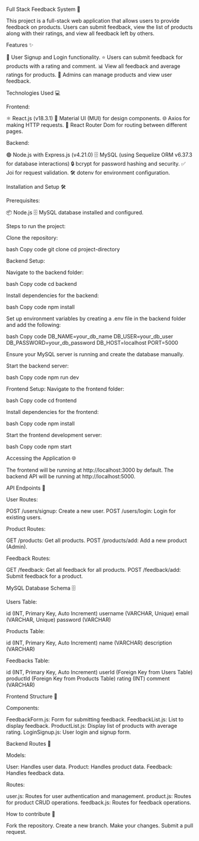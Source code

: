 Full Stack Feedback System 🚀

This project is a full-stack web application that allows users to provide feedback on products. Users can submit feedback, view the list of products along with their ratings, and view all feedback left by others.

Features ✨

📝 User Signup and Login functionality. ⭐ Users can submit feedback for products with a rating and comment. 📊 View all feedback and average ratings for products. 🔧 Admins can manage products and view user feedback.

Technologies Used 💻

Frontend:

⚛️ React.js (v18.3.1) 🎨 Material UI (MUI) for design components. 🌐 Axios for making HTTP requests. 🔀 React Router Dom for routing between different pages.

Backend:

🟢 Node.js with Express.js (v4.21.0) 🗄️ MySQL (using Sequelize ORM v6.37.3 for database interactions) 🔒 bcrypt for password hashing and security. ✅ Joi for request validation. 🛠 dotenv for environment configuration.

Installation and Setup 🛠️

Prerequisites:

📦 Node.js 🗄️ MySQL database installed and configured.

Steps to run the project:

Clone the repository:

bash Copy code git clone cd project-directory

Backend Setup:

Navigate to the backend folder:

bash Copy code cd backend

Install dependencies for the backend:

bash Copy code npm install

Set up environment variables by creating a .env file in the backend folder and add the following:

bash Copy code DB_NAME=your_db_name DB_USER=your_db_user DB_PASSWORD=your_db_password DB_HOST=localhost PORT=5000

Ensure your MySQL server is running and create the database manually.

Start the backend server:

bash Copy code npm run dev

Frontend Setup: Navigate to the frontend folder:

bash Copy code cd frontend

Install dependencies for the frontend:

bash Copy code npm install

Start the frontend development server:

bash Copy code npm start

Accessing the Application 🌐

The frontend will be running at http://localhost:3000 by default. The backend API will be running at http://localhost:5000.

API Endpoints 🔗

User Routes:

POST /users/signup: Create a new user. POST /users/login: Login for existing users.

Product Routes:

GET /products: Get all products. POST /products/add: Add a new product (Admin).

Feedback Routes:

GET /feedback: Get all feedback for all products. POST /feedback/add: Submit feedback for a product.

MySQL Database Schema 🗄️

Users Table:

id (INT, Primary Key, Auto Increment) username (VARCHAR, Unique) email (VARCHAR, Unique) password (VARCHAR)

Products Table:

id (INT, Primary Key, Auto Increment) name (VARCHAR) description (VARCHAR)

Feedbacks Table:

id (INT, Primary Key, Auto Increment) userId (Foreign Key from Users Table) productId (Foreign Key from Products Table) rating (INT) comment (VARCHAR)

Frontend Structure 📂

Components:

FeedbackForm.js: Form for submitting feedback. FeedbackList.js: List to display feedback. ProductList.js: Display list of products with average rating. LoginSignup.js: User login and signup form.

Backend Routes 🚦

Models:

User: Handles user data. Product: Handles product data. Feedback: Handles feedback data.

Routes:

user.js: Routes for user authentication and management. product.js: Routes for product CRUD operations. feedback.js: Routes for feedback operations.


How to contribute 🤝

Fork the repository. 
Create a new branch. 
Make your changes. 
Submit a pull request.

